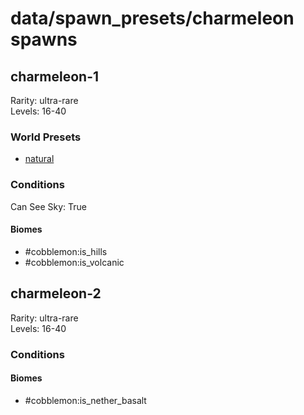 # data/spawn_presets/charmeleon spawns  
  
## charmeleon-1  
Rarity: ultra-rare  
Levels: 16-40  
  
### World Presets  
* [natural](/data/spawn_data/natural.md)  
  
### Conditions  
Can See Sky: True  
  
#### Biomes  
  * #cobblemon:is_hills
  * #cobblemon:is_volcanic
  
  
## charmeleon-2  
Rarity: ultra-rare  
Levels: 16-40  
  
### Conditions  
  
#### Biomes  
  * #cobblemon:is_nether_basalt
  
